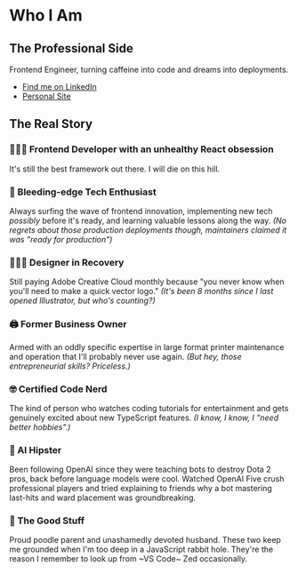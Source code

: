 # Who I Am

## The Professional Side

Frontend Engineer, turning caffeine into code and dreams into deployments.

- [Find me on LinkedIn](https://www.linkedin.com/in/marcustfernandez/)
- [Personal Site](https://maarcustf.com)

## The Real Story

### 🧑🏻‍💻 Frontend Developer with an unhealthy React obsession

It's still the best framework out there. I will die on this hill.

### 🔪 Bleeding-edge Tech Enthusiast

Always surfing the wave of frontend innovation, implementing new tech _possibly_ before it's ready, and learning valuable lessons along the way. _(No regrets about those production deployments though, maintainers claimed it was "ready for production")_

### 🧑🏻‍🎨 Designer in Recovery

Still paying Adobe Creative Cloud monthly because "you never know when you'll need to make a quick vector logo." _(It's been 8 months since I last opened Illustrator, but who's counting?)_

### 🖨️ Former Business Owner

Armed with an oddly specific expertise in large format printer maintenance and operation that I'll probably never use again. _(But hey, those entrepreneurial skills? Priceless.)_

### 🤓 Certified Code Nerd

The kind of person who watches coding tutorials for entertainment and gets genuinely excited about new TypeScript features. _(I know, I know, I "need better hobbies".)_

### 🤖 AI Hipster

Been following OpenAI since they were teaching bots to destroy Dota 2 pros, back before language models were cool. Watched OpenAI Five crush professional players and tried explaining to friends why a bot mastering last-hits and ward placement was groundbreaking.

### 🐩 The Good Stuff

Proud poodle parent and unashamedly devoted husband. These two keep me grounded when I'm too deep in a JavaScript rabbit hole. They're the reason I remember to look up from ~VS Code~ Zed occasionally.
